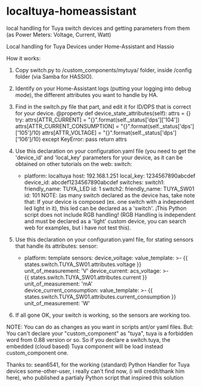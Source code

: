 # localtuya-homeassistant
local handling for Tuya switch devices and getting parameters from them (as Power Meters: Voltage, Current, Watt)


Local handling for Tuya Devices under Home-Assistant and Hassio

How it works:

   1. Copy switch.py to /custom_components/mytuya/ folder, inside /config folder (via Samba for HASSIO).
   2. Identify on your Home-Assistant logs (putting your logging into debug mode), the different attributes you want to handle by HA.

   3. Find in the switch.py file that part, and edit it for ID/DPS that is correct for your device.
          @property
          def device_state_attributes(self):
            attrs = {}
            try:
                attrs[ATTR_CURRENT] = "{}".format(self._status['dps']['104'])
                attrs[ATTR_CURRENT_CONSUMPTION] = "{}".format(self._status['dps']['105']/10)
                attrs[ATTR_VOLTAGE] = "{}".format(self._status['dps']['106']/10)
            except KeyError:
                pass
            return attrs

   4. Use this declaration on your configuration.yaml file (you need to get the 'device_id' and 'local_key' parameters for your device, as it can be obtained on other tutorials on the web:
       switch:
         - platform: localtuya
           host: 192.168.1.251
           local_key: 1234567890abcdef
           device_id: abcdef1234567890abcdef
           switches:
             switch1:
             friendly_name: TUYA_LED
             id: 1
           switch2:
             friendly_name: TUYA_SW01
             id: 101
      NOTE: (as many switch declared as the device has, take note that: If your device is composed (ex. one switch with a independent led light in it), this led can be declared as a 'switch'. ¡This Python script does not include RGB handling! (RGB Handling is independent and must be declared as a 'light' custom device, you can search web for examples, but i have not test this).
   5. Use this declaration on your configuration.yaml file, for stating sensors that handle its attributes:
       sensor:
         - platform: template
           sensors:
             device_voltage:
               value_template: >-
                 {{ states.switch.TUYA_SW01.attributes.voltage }}
               unit_of_measurement: 'V' 
             device_current:
               acs_voltage: >-     
                 {{ states.switch.TUYA_SW01.attributes.current }}
               unit_of_measurement: 'mA'      
             device_current_consumption:
               value_template: >-
                 {{ states.switch.TUYA_SW01.attributes.current_consumption }}
               unit_of_measurement: 'W' 
   6. If all gone OK, your switch is working, so the sensors are working too.
   
   NOTE: You can do as changes as you want in scripts ant/or yaml files. But: You can't declare your "custom_component" as "tuya", tuya is a forbidden word from 0.88 version or so. So if you declare a switch.tuya, the embedded (cloud based) Tuya component will be load instead custom_component one.

Thanks to:
   sean6541, for the working (standard) Python Handler for Tuya devices
   some-other-user, i really can't find now, (i will credit/thank him here), who published a partialy Python script that inspired this solution
   
